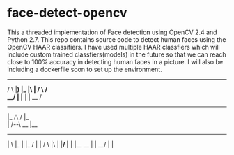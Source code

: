# face-detect-opencv
This a threaded implementation of Face detection using OpenCV 2.4 and Python 2.7. This repo contains source code to detect human faces using the OpenCV HAAR classifiers. I have used multiple HAAR classfiers which will include custom trained classfiers(models) in the future so that we can reach close to 100% accuracy in detecting human faces in a picture. I will also be including a dockerfile soon to set up the environment.

 __   __   __       __               
/  \ |__) |_  |\ | /   \  /          
\__/ |    |__ | \| \__  \/           
                                     
 __       __  __                     
|_   /\  /   |_                      
|   /--\ \__ |__                     
                                     
 __   __ ___  __  __ ___    __       
|  \ |_   |  |_  /    |  | /  \ |\ | 
|__/ |__  |  |__ \__  |  | \__/ | \| 



